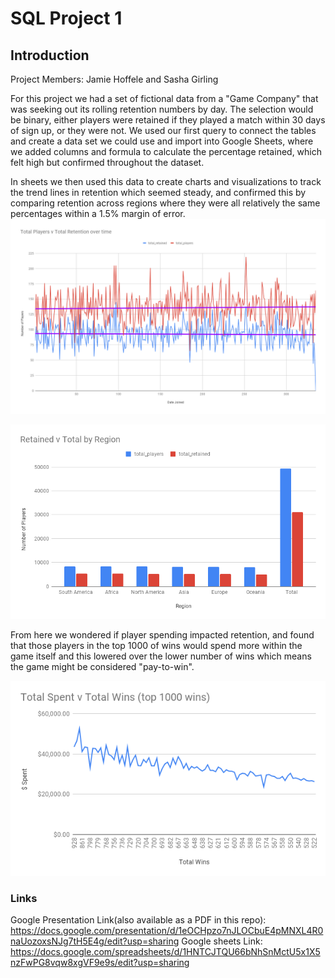 # SQL Project 1

## Introduction

Project Members: Jamie Hoffele and Sasha Girling

For this project we had a set of fictional data from a "Game Company" that was seeking out its rolling retention numbers by day. The selection would be binary, either players were retained if they played a match within 30 days of sign up, or they were not. We used our first query to connect the tables and create a data set we could use and import into Google Sheets, where we added columns and formula to calculate the percentage retained, which felt high but confirmed throughout the dataset.

In sheets we then used this data to create charts and visualizations to track the trend lines in retention which seemed steady, and confirmed this by comparing retention across regions where they were all relatively the same percentages within a 1.5% margin of error.
![TotalPlayersRetainedOverTime](TotalPlayersVTotalRetentionovertime.png)

![totalplayersbyregion](totalplayersbyregion.png)

From here we wondered if player spending impacted retention, and found that those players in the top 1000 of wins would spend more within the game itself and this lowered over the lower number of wins which means the game might be considered "pay-to-win".

![Top1000playersWins](Top1000playersWins.png)


### Links

Google Presentation Link(also available as a PDF in this repo): https://docs.google.com/presentation/d/1eOCHpzo7nJLOCbuE4pMNXL4R0naUozoxsNJg7tH5E4g/edit?usp=sharing
Google sheets Link: https://docs.google.com/spreadsheets/d/1HNTCJTQU66bNhSnMctU5x1X5nzFwPG8vqw8xgVF9e9s/edit?usp=sharing

